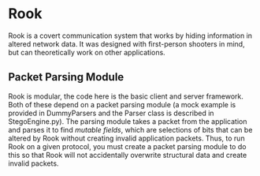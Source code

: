 # Rook
Rook is a covert communication system that works by hiding information in altered network data. 
It was designed with first-person shooters in mind, but can theoretically work on other applications.

## Packet Parsing Module
Rook is modular, the code here is the basic client and server framework. Both of these depend on a packet parsing module (a mock example is provided in DummyParsers and the Parser class is described in StegoEngine.py).
The parsing module takes a packet from the application and parses it to find _mutable fields_, which are selections of bits that can be altered by Rook without creating invalid application packets. Thus, to run Rook on a given protocol, you must create a packet parsing module to do this so that Rook will not accidentally overwrite structural data and create invalid packets.
